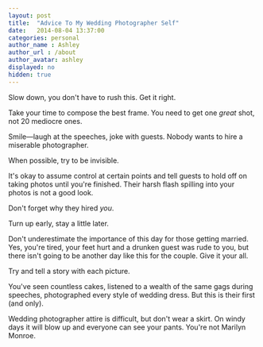 ```yaml
---
layout: post
title:  "Advice To My Wedding Photographer Self"
date:   2014-08-04 13:37:00
categories: personal
author_name : Ashley
author_url : /about
author_avatar: ashley
displayed: no
hidden: true
---
```


Slow down, you don't have to rush this. Get it right.

Take your time to compose the best frame. You need to get one _great_ shot, not 20 mediocre ones.

Smile—laugh at the speeches, joke with guests. Nobody wants to hire a miserable photographer.

When possible, try to be invisible.

It's okay to assume control at certain points and tell guests to hold off on taking photos until you're finished. Their harsh flash spilling into your photos is not a good look.

<!--more-->

Don't forget why they hired _you_.

Turn up early, stay a little later.

Don't underestimate the importance of this day for those getting married. Yes, you're tired, your feet hurt and a drunken guest was rude to you, but there isn't going to be another day like this for the couple. Give it your all.

Try and tell a story with each picture.

You've seen countless cakes, listened to a wealth of the same gags during speeches, photographed every style of wedding dress. But this is their first (and only).

Wedding photographer attire is difficult, but don't wear a skirt. On windy days it will blow up and everyone can see your pants. You're not Marilyn Monroe.